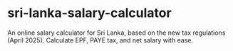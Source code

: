 # sri-lanka-salary-calculator
An online salary calculator for Sri Lanka, based on the new tax regulations (April 2025). Calculate EPF, PAYE tax, and net salary with ease.
